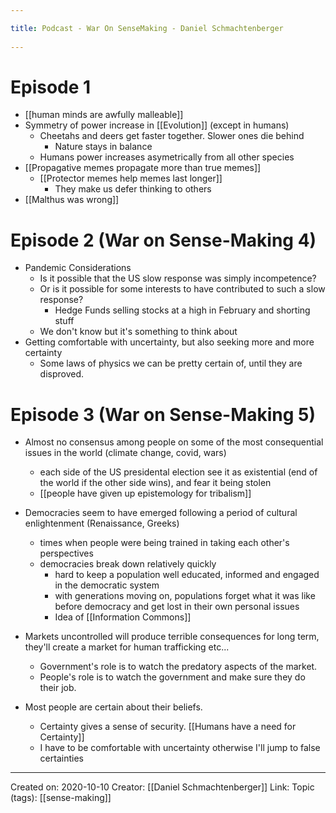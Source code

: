 ```yaml
---
title: Podcast - War On SenseMaking - Daniel Schmachtenberger 
---
```

# Episode 1
- [[human minds are awfully malleable]]
- Symmetry of power increase in [[Evolution]] (except in humans) 
	- Cheetahs and deers get faster together. Slower ones die behind
		- Nature stays in balance
	- Humans power increases asymetrically from all other species
- [[Propagative memes propagate more than true memes]]
	- [[Protector memes help memes last longer]] 
		- They make us defer thinking to others
 - [[Malthus was wrong]]

# Episode 2 (War on Sense-Making 4)
- Pandemic Considerations
	- Is it possible that the US slow response was simply incompetence?
	- Or is it possible for some interests to have contributed to such a slow response?
		- Hedge Funds selling stocks at a high in February and shorting stuff
	- We don't know but it's something to think about
- Getting comfortable with uncertainty, but also seeking more and more certainty
	- Some laws of physics we can be pretty certain of, until they are disproved.

# Episode 3 (War on Sense-Making 5)
- Almost no consensus among people on some of the most consequential issues in the world (climate change, covid, wars)
	- each side of the US presidental election see it as existential (end of the world if the other side wins), and fear it being stolen
	- [[people have given up epistemology for tribalism]]
- Democracies seem to have emerged following a period of cultural enlightenment (Renaissance, Greeks)
	- times when people were being trained in taking each other's perspectives
	- democracies break down relatively quickly
		- hard to keep a population well educated, informed and engaged in the democratic system
		- with generations moving on, populations forget what it was like before democracy and get lost in their own personal issues
		- Idea of [[Information Commons]]
- Markets uncontrolled will produce terrible consequences for long term, they'll create a market for human trafficking etc... 
	- Government's role is to watch the predatory aspects of the market. 
	- People's role is to watch the government and make sure they do their job. 

- Most people are certain about their beliefs. 
	- Certainty gives a sense of security. [[Humans have a need for Certainty]]
	- I have to be comfortable with uncertainty otherwise I'll jump to false certainties 


-------------------
Created on: 2020-10-10
Creator: [[Daniel Schmachtenberger]]
Link:
Topic (tags): [[sense-making]]
